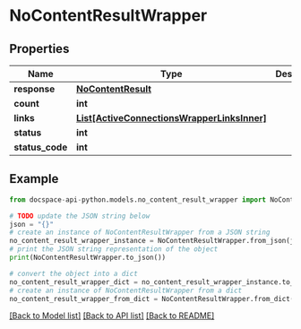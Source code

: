 # NoContentResultWrapper

## Properties

Name | Type | Description | Notes
------------ | ------------- | ------------- | -------------
**response** | [**NoContentResult**](NoContentResult.md) |  | [optional] 
**count** | **int** |  | [optional] 
**links** | [**List[ActiveConnectionsWrapperLinksInner]**](ActiveConnectionsWrapperLinksInner.md) |  | [optional] 
**status** | **int** |  | [optional] 
**status_code** | **int** |  | [optional] 

## Example

```python
from docspace-api-python.models.no_content_result_wrapper import NoContentResultWrapper

# TODO update the JSON string below
json = "{}"
# create an instance of NoContentResultWrapper from a JSON string
no_content_result_wrapper_instance = NoContentResultWrapper.from_json(json)
# print the JSON string representation of the object
print(NoContentResultWrapper.to_json())

# convert the object into a dict
no_content_result_wrapper_dict = no_content_result_wrapper_instance.to_dict()
# create an instance of NoContentResultWrapper from a dict
no_content_result_wrapper_from_dict = NoContentResultWrapper.from_dict(no_content_result_wrapper_dict)
```
[[Back to Model list]](../README.md#documentation-for-models) [[Back to API list]](../README.md#documentation-for-api-endpoints) [[Back to README]](../README.md)


